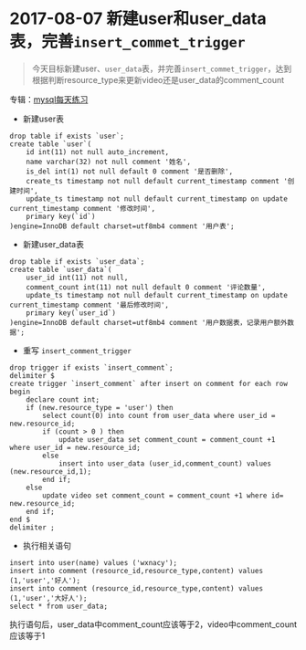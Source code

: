 # 2017-08-07 新建user和user_data表，完善`insert_commet_trigger`
> 今天目标新建user、`user_data`表，并完善`insert_commet_trigger`，达到根据判断resource_type来更新video还是user_data的comment_count

专辑：[mysql每天练习](/?p=/doc/mysql/mysql_daily.md)
- 新建user表
```mysql
drop table if exists `user`;
create table `user`(
    id int(11) not null auto_increment,
    name varchar(32) not null comment '姓名',
    is_del int(1) not null default 0 comment '是否删除',
    create_ts timestamp not null default current_timestamp comment '创建时间',
    update_ts timestamp not null default current_timestamp on update current_timestamp comment '修改时间',
    primary key(`id`)
)engine=InnoDB default charset=utf8mb4 comment '用户表';
```

- 新建user_data表
```mysql
drop table if exists `user_data`;
create table `user_data`(
    user_id int(11) not null,
    comment_count int(11) not null default 0 comment '评论数量',
    update_ts timestamp not null default current_timestamp on update current_timestamp comment '最后修改时间',
    primary key(`user_id`)
)engine=InnoDB default charset=utf8mb4 comment '用户数据表，记录用户额外数据';
```

- 重写 `insert_comment_trigger`
```mysql
drop trigger if exists `insert_comment`;
delimiter $
create trigger `insert_comment` after insert on comment for each row 
begin
    declare count int;
    if (new.resource_type = 'user') then
        select count(0) into count from user_data where user_id = new.resource_id;
        if (count > 0 ) then
            update user_data set comment_count = comment_count +1  where user_id = new.resource_id;
        else
            insert into user_data (user_id,comment_count) values (new.resource_id,1);
        end if;
    else
        update video set comment_count = comment_count +1 where id= new.resource_id;
    end if; 
end $
delimiter ;
```

- 执行相关语句
```mysql
insert into user(name) values ('wxnacy');
insert into comment (resource_id,resource_type,content) values (1,'user','好人');
insert into comment (resource_id,resource_type,content) values (1,'user','大好人');
select * from user_data;
```
执行语句后，user_data中comment_count应该等于2，video中comment_count应该等于1

